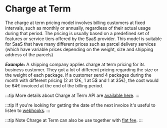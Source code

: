 # Charge at Term

The charge at term pricing model involves billing customers at fixed intervals, such as monthly or annually, regardless of their actual usage during that period. The pricing is usually based on a predefined set of features or service tiers offered by the SaaS provider. This model is suitable for SaaS that have many different prices such as parcel delivery services (which have variable prices depending on the weight, size and shipping address of the parcels)

**_Example:_**
A shipping company applies charge at term pricing for its business customer. They got a lot of different pricing regarding the size or the weight of each package. If a customer send 4 packages during the month with different pricing (2 at 12€, 1 at 5$ and 1 at 35€), the cost would be 64€ invoiced at the end of the billing period.

:::tip
More details about Charge at Term API are [available here](https://prestashop-billing.stoplight.io/docs/api-gateway/0dec9ae31dd59-add-a-charge-at-term).
:::

:::tip
If you're looking for getting the date of the next invoice it's useful to listen to [webhooks](../../6-references/1-webhook/README.md#subscription).
:::

:::tip Note
Charge at Term can also be use together with [flat fee](../1-flat-fee/README.md).
:::
